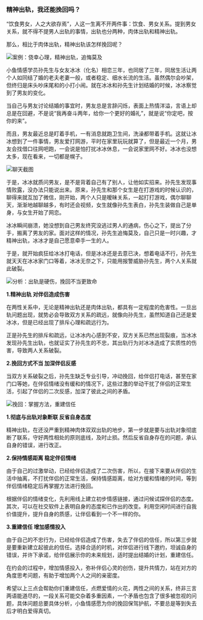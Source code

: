 ### 精神出轨，我还能挽回吗？

“饮食男女，人之大欲存焉”，人这一生离不开两件事：饮食、男女关系。提到男女关系，就不得不提男人出轨的事情，出轨也分两种，肉体出轨和精神出轨。

那么，相比于肉体出轨，精神出轨该怎样挽回呢？

![案例：侥幸心理，精神出轨，追悔莫及](/im/images/articles/a4/a4_5/image1.png "案例：侥幸心理，精神出轨，追悔莫及")

小鱼情感学员孙先生与女友冰冰（化名）相恋三年，也同居了三年，同居生活让两个人如同结了婚的老夫老妻一般，或者稳定、细水长流的生活。虽然偶尔会吵架，但终归是床头吵床尾和的小打小闹。就在冰冰和孙先生计划结婚的时候，冰冰察觉到了男友的变化。

当自己与男友讨论结婚的事宜时，男友总是言辞闪烁，表面上热情洋溢，言语上却总是在回避，不是说“我再奋斗两年，给你一个更好的婚礼”，就是说“你定吧，按你的来”。

而且，男友最近总是盯着手机，一有消息就跑卫生间，洗澡都带着手机。这就让冰冰想到了一件事情，男友爱打网游，平时在家里玩玩就算了，但是最近一个月，男友会找借口往网吧跑，一会说是怕打扰冰冰休息，一会说家里网不好。冰冰也没想太多，现在看来，一切都是幌子。

![聊天截图](/im/images/articles/a4/a4_5/image2.png "聊天截图")

于是，冰冰就质问男友，是不是背着自己有了别人，让他如实招来。孙先生发现事情败露，没办法只能说出来。原来，孙先生和那个女生是在打游戏的时候认识的，聊得来就互加了微信，刚开始，两个人只是暧昧关系，一起打打游戏，偶尔聊聊天，渐渐地越聊越多，有时还会视频，女生就像孙先生表白，孙先生装做自己是单身，与女生开始了网恋。

冰冰瞬间崩溃，她没想到自己男友终究没逃过男人的通病，伤心之下，提出了分手，搬离了男友的家。面对这样的情况，孙先生追悔莫及，自己只是一时兴趣，才精神出轨，冰冰才是自己愿意牵手一生的人。

于是，就开始疯狂给冰冰打电话，但是冰冰还是去意已决，想着电话不行，孙先生就天天在冰冰家门口等着，冰冰无奈之下，只能用报警威胁孙先生，两个人关系就此破裂。

![分析：出轨是硬伤，挽回不当更致命](/im/images/articles/a4/a4_5/image4.png "分析：出轨是硬伤，挽回不当更致命")

**1.精神出轨 对伴侣造成伤害**

在两性关系中，无论是精神出轨还是肉体出轨，都具有一定程度的危害性。一旦出轨问题出现，就势必会导致双方关系的疏远，就像向孙先生，虽然知道自己还是爱冰冰，但是已经出现了排斥心理和疏远行为。

正是孙先生的排斥和疏远，让冰冰内心感到不安，双方关系已然出现裂痕，当冰冰发现孙先生出轨，也就证实了孙先生的不忠，其出轨行为对冰冰造成了实质性的伤害，导致两人关系破裂。

**2.挽回方式不当 加深伴侣反感**

当双方关系破裂之后，孙先生缺乏专业引导，冲动挽回，给伴侣打电话，甚至在家门口等她，在伴侣情绪没有缓和的情况下，这些过激的举动干扰了伴侣的正常生活，引起了伴侣的二次反感，加深了彼此之间的矛盾。

![挽回：掌握方法，重建信任](/im/images/articles/a4/a4_5/image4.png "挽回：掌握方法，重建信任")

**1.彻底与出轨对象断联 反省自身态度**

精神出轨，在还没严重到精神肉体双双出轨的地步，第一步就是要与出轨对象彻底断了联系，守好两性相处的原则底线，及时止损。然后反省自身存在的问题，承认自身的错误，进行改正。

**2.保持情感距离 稳定伴侣情绪**

由于自己的过激举动，已经给伴侣造成了二次伤害，所以，在接下来要从伴侣的生活中抽离，不打扰伴侣的正常生活，保持情感距离，给对方缓和情绪的时间，等到伴侣情绪稳定后再掌握方法进行挽回。

根据伴侣的情绪变化，先利用线上建立初步情感链接，通过问候试探伴侣的态度。其次，可以在社交软件上表明自身的态度和已作出的改变。利用空闲时间进行自我价值提升，提升自身的质感，让伴侣看到一个不一样的你。

**3.重建信任 增加感情投入**

由于自己的不忠行为，已经给伴侣造成了伤害，失去了伴侣的信任，所以第三步就是要重新建立起彼此的信任。选择合适的时机，对伴侣进行线下邀约，坦诚自身的错误，并许下承诺，给伴侣展示你的未来规划，适时提出结婚的计划，重建信任。

在约会的过程中，增加情感投入，弥补伴侣心灵的创伤，提升共情力，站在对方的角度思考问题，有助于增加两个人之间的亲密度。

希望以上三点会帮助你们重建信任，点燃爱情的火花，两性之间的关系，终非三言两语能道尽的，一段关系可能交杂着多重因素，一个矛盾也包含了很多被忽视的问题，具体问题总要具体分析，小鱼情感愿为你的挽回保驾护航，不要总是等到失去后才明白爱得真切。
